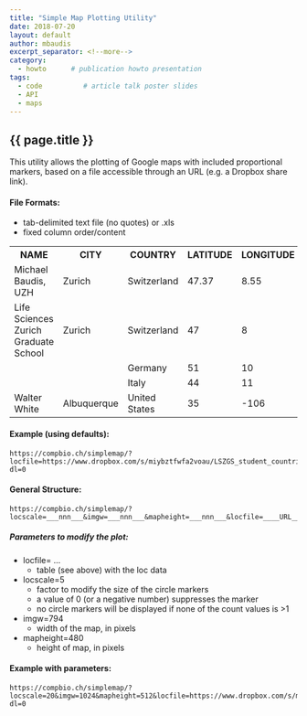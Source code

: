 ```yaml
---
title: "Simple Map Plotting Utility"
date: 2018-07-20
layout: default
author: mbaudis
excerpt_separator: <!--more-->
category: 
  - howto      # publication howto presentation
tags: 
  - code          # article talk poster slides
  - API
  - maps
---
```


## {{ page.title }}

<!--  CONTENT  -->

This utility allows the plotting of Google maps with included proportional markers, based on a file accessible through an URL (e.g. a Dropbox share link).


<!--more-->


#### File Formats:

* tab-delimited text file (no quotes) or .xls
* fixed column order/content


<table>
<tr>
  <th>NAME</th>
  <th>CITY</th>
  <th>COUNTRY</th>
  <th>LATITUDE</th>
  <th>LONGITUDE</th>
  <th>COUNT</th>
  <th>LINK</th>
  <th>ICONLINK</th>
</tr>
<tr>
  <td>Michael Baudis, UZH</td>
  <td>Zurich</td>
  <td>Switzerland</td>
  <td>47.37</td>
  <td>8.55</td>
  <td>5</td>
  <td>https://www.imls.uzh.ch/research/baudis/</td>
  <td>https://progenetix.org/p/UZH_logo_80.png</td>
</tr>
<tr>
  <td>Life Sciences Zurich Graduate School</td>
  <td>Zurich</td>
  <td>Switzerland</td>
  <td>47</td><td>8</td>
  <td>307</td>
  <td>https://www.lszgs.ch</td>
  <td></td>
</tr>
<tr>
  <td> </td>
  <td> </td>
  <td>Germany</td>
  <td>51</td>
  <td>10</td>
  <td>217</td>
  <td> </td>
  <td> </td>
</tr>
<tr>
  <td> </td>
  <td> </td>
  <td>Italy</td>
  <td>44</td>
  <td>11</td>
  <td>75</td>
  <td> </td>
  <td> </td>
</tr>
<tr>
  <td>Walter White</td>
  <td>Albuquerque</td>
  <td>United States</td>
  <td>35</td>
  <td>-106</td>
  <td>2</td>
  <td>https://en.wikipedia.org/wiki/Breaking_Bad</td>
  <td> </td>
</tr>
</table>


#### Example (using defaults):

```
https://compbio.ch/simplemap/?locfile=https://www.dropbox.com/s/miybztfwfa2voau/LSZGS_student_countries.xls?dl=0
```

#### General Structure:

```
https://compbio.ch/simplemap/?locscale=___nnn___&imgw=___nnn___&mapheight=___nnn___&locfile=____URL____
```

##### Parameters to modify the plot:

* locfile= ...
    * table (see above) with the loc data
* locscale=5
    * factor to modify the size of the circle markers
    * a value of 0 (or a negative number) suppresses the marker
    * no circle markers will be displayed if none of the count values is >1
* imgw=794
    * width of the map, in pixels
* mapheight=480
    * height of map, in pixels
   

#### Example with parameters:

```
https://compbio.ch/simplemap/?locscale=20&imgw=1024&mapheight=512&locfile=https://www.dropbox.com/s/miybztfwfa2voau/LSZGS_student_countries.xls?dl=0
```
